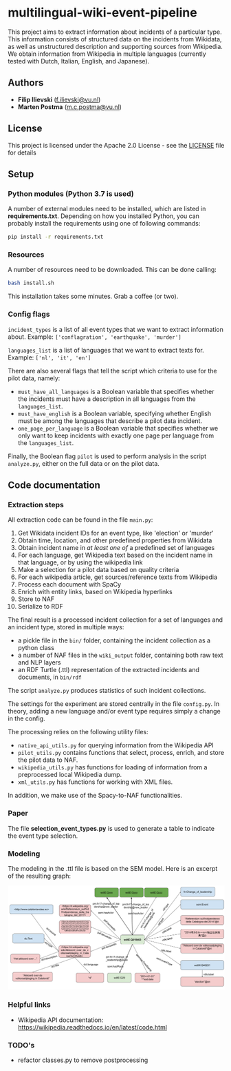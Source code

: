 # multilingual-wiki-event-pipeline

This project aims to extract information about incidents of a particular type. This information consists of structured data on the incidents from Wikidata, as well as unstructured description and supporting sources from Wikipedia. We obtain information from Wikipedia in multiple languages (currently tested with Dutch, Italian, English, and Japanese).


## Authors

* **Filip Ilievski** (f.ilievski@vu.nl)
* **Marten Postma** (m.c.postma@vu.nl)

## License

This project is licensed under the Apache 2.0 License - see the [LICENSE](LICENSE) file for details

## Setup

### Python modules (Python 3.7 is used)
A number of external modules need to be installed, which are listed in **requirements.txt**.
Depending on how you installed Python, you can probably install the requirements using one of following commands:
```bash
pip install -r requirements.txt
```

### Resources
A number of resources need to be downloaded. This can be done calling:
```bash
bash install.sh
```

This installation takes some minutes. Grab a coffee (or two).

### Config flags

`incident_types` is a list of all event types that we want to extract information about. Example: `['conflagration', 'earthquake', 'murder']`

`languages_list` is a list of languages that we want to extract texts for. Example: `['nl', 'it', 'en']`

There are also several flags that tell the script which criteria to use for the pilot data, namely:
* `must_have_all_languages` is a Boolean variable that specifies whether the incidents must have a description in all languages from the `languages_list`.
* `must_have_english` is a Boolean variable, specifying whether English must be among the languages that describe a pilot data incident.
* `one_page_per_language` is a Boolean variable that specifies whether we only want to keep incidents with exactly one page per language from the `languages_list`.

Finally, the Boolean flag `pilot` is used to perform analysis in the script `analyze.py`, either on the full data or on the pilot data. 

## Code documentation

### Extraction steps

All extraction code can be found in the file `main.py`:

1. Get Wikidata incident IDs for an event type, like 'election' or 'murder'
2. Obtain time, location, and other predefined properties from Wikidata
3. Obtain incident name in *at least one of* a predefined set of languages
4. For each language, get Wikipedia text based on the incident name in that language, or by using the wikipedia link
5. Make a selection for a pilot data based on quality criteria
6. For each wikipedia article, get sources/reference texts from Wikipedia
7. Process each document with SpaCy
8. Enrich with entity links, based on Wikipedia hyperlinks
9. Store to NAF
10. Serialize to RDF

The final result is a processed incident collection for a set of languages and an incident type, stored in multiple ways:
* a pickle file in the `bin/` folder, containing the incident collection as a python class
* a number of NAF files in the `wiki_output` folder, containing both raw text and NLP layers
* an RDF Turtle (.ttl) representation of the extracted incidents and documents, in `bin/rdf`

The script `analyze.py` produces statistics of such incident collections.

The settings for the experiment are stored centrally in the file `config.py`. In theory, adding a new language and/or event type requires simply a change in the config.

The processing relies on the following utility files:
* `native_api_utils.py` for querying information from the Wikipedia API
* `pilot_utils.py` contains functions that select, process, enrich, and store the pilot data to NAF.
* `wikipedia_utils.py` has functions for loading of information from a preprocessed local Wikipedia dump.
* `xml_utils.py` has functions for working with XML files.

In addition, we make use of the Spacy-to-NAF functionalities.


### Paper
The file **selection_event_types.py** is used to generate a table to indicate the event type selection.


### Modeling

The modeling in the .ttl file is based on the SEM model. Here is an excerpt of the resulting graph:

![Alt text](img/model.png?raw=true "Model")


### Helpful links

* Wikipedia API documentation:
https://wikipedia.readthedocs.io/en/latest/code.html

### TODO's
* refactor classes.py to remove postprocessing
